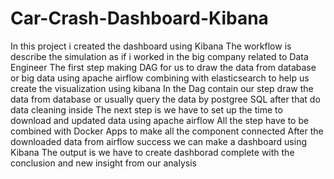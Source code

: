 # Car-Crash-Dashboard-Kibana
In this project i created the dashboard using Kibana
The workflow is describe the simulation as if i worked in the big company related to Data Engineer
The first step making DAG for us to draw the data from database or big data using apache airflow combining with elasticsearch to help us create the visualization using kibana
In the Dag contain our step draw the data from database or usually query the data by postgree SQL after that do data cleaning inside
The next step is we have to set up the time to download and updated data using apache airflow
All the step have to be combined with Docker Apps to make all the component connected
After the downloaded data from airflow success we can make a dashboard using Kibana 
The output is we have to create dashborad complete with the conclusion and new insight from our analysis
